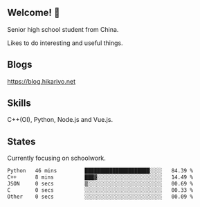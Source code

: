 ## Welcome! 👋

Senior high school student from China.

Likes to do interesting and useful things.

## Blogs

https://blog.hikariyo.net

## Skills

C++(OI), Python, Node.js and Vue.js.

## States

Currently focusing on schoolwork.

<!--START_SECTION:waka-->

```txt
Python   46 mins         █████████████████████░░░░   84.39 %
C++      8 mins          ███▓░░░░░░░░░░░░░░░░░░░░░   14.49 %
JSON     0 secs          ▒░░░░░░░░░░░░░░░░░░░░░░░░   00.69 %
C        0 secs          ░░░░░░░░░░░░░░░░░░░░░░░░░   00.33 %
Other    0 secs          ░░░░░░░░░░░░░░░░░░░░░░░░░   00.09 %
```

<!--END_SECTION:waka-->

